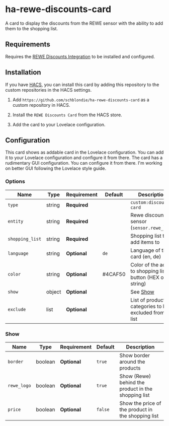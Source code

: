 # ha-rewe-discounts-card
A card to display the discounts from the REWE sensor with the ability to add them to the shopping list.

## Requirements

Requires the [REWE Discounts Integration](https://github.com/FaserF/ha-rewe) to be installed and configured.

## Installation

If you have [HACS](https://hacs.xyz/), you can install this card by adding this repository to the custom repositories in the HACS settings.

1. Add `https://github.com/schblondie/ha-rewe-discounts-card` as a custom repository in HACS.

2. Install the `REWE Discounts Card` from the HACS store.

3. Add the card to your Lovelace configuration.

## Configuration

This card shows as addable card in the Lovelace configuration. You can add it to your Lovelace configuration and configure it from there.
The card has a rudimentary GUI configuration. You can configure it from there.
I'm working on better GUI following the Lovelace style guide.

### Options

| Name            | Type    | Requirement  | Default | Description                                                                                                                                                                       |
| --------------- | ------- | ------------ | ------- | --------------------------------------------------------------------------------------------------------------------------------------------------------------------------------- |
| `type`          | string  | **Required** |         | `custom:discounts-card`                                                                                                                                                           |
| `entity`        | string  | **Required** |         | Rewe discount sensor (`sensor.rewe_`)                                                                                                                                             |
| `shopping_list` | string  | **Required** |         | Shopping list to add items to                                                                                                                                                     |
| `language`      | string  | **Optional** | `de`    | Language of the card (en, de)                                                                                                                                                     |
| `color`         | string  | **Optional** | #4CAF50 | Color of the add to shopping list button (HEX or string)                                                                                                                          |
| `show`          | object  | **Optional** |         | See [Show](#show)                                                                                                                                                                 |
| `exclude`       | list    | **Optional** |         | List of product categories to be excluded from the list                                                                                                                           |
### Show

| Name            | Type    | Requirement  | Default | Description                                                                                                                                                                       |
| --------------- | ------- | ------------ | ------- | --------------------------------------------------------------------------------------------------------------------------------------------------------------------------------- |
| `border`        | boolean | **Optional** | `true`  | Show border around the products                                                                                                                                                   |
| `rewe_logo`     | boolean | **Optional** | `true`  | Show (Rewe) behind the product in the shopping list                                                                                                                               |
| `price`         | boolean | **Optional** | `false` | Show the price of the product in the shopping list                                                                                                                                |
